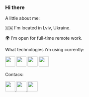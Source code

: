 ### Hi there 

A little about me:

🇺🇦 I'm located in Lviv, Ukraine. 


🌍 I'm open for full-time remote work.


What technologies i'm using currently:

<img height="32" width="32" src="https://unpkg.com/simple-icons@v5/icons/python.svg" /> <img height="32" width="32" src="https://unpkg.com/simple-icons@v5/icons/docker.svg" />
<img height="32" width="32" src="https://unpkg.com/simple-icons@v5/icons/amazonaws.svg" />
<img height="32" width="32" src="https://unpkg.com/simple-icons@v5/icons/postgresql.svg" />

Contacs:

<a href="https://www.linkedin.com/in/olesmikula//">
  <img height="32" width="32" src="https://unpkg.com/simple-icons@v5/icons/linkedin.svg" />
</a>

<a href="https://www.linkedin.com/in/olesmikula//">
  <img height="32" width="32" src="https://unpkg.com/simple-icons@v5/icons/gmail.svg" />
</a>


<a href="https://www.linkedin.com/in/olesmikula//">
  <img height="32" width="32" src="https://unpkg.com/simple-icons@v5/icons/skype.svg" />
</a>
